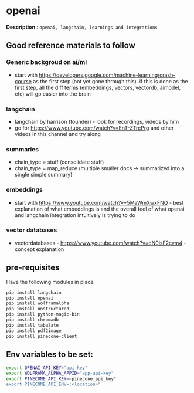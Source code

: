 # openai

**Description** : `openai, langchain, learnings and integrations`

## Good reference materials to follow

### Generic backgroud on ai/ml

* start with <https://developers.google.com/machine-learning/crash-course> as
  the first step (not yet gone through this). if this is done as the first step,
  all the diff terms (embeddings, vectors, vectordb, aimodel, etc) will go easier
  into the brain

### langchain

* langchain by harrison (founder) - look for recordings, videos by him
* go for <https://www.youtube.com/watch?v=EnT-ZTrcPrg> and other videos in this
  channel and try along

### summaries
* chain_type = stuff (consolidate stuff)
* chain_type = map_reduce (multiple smaller docs -> summarized into a single simple summary)

### embeddings

* start with <https://www.youtube.com/watch?v=5MaWmXwxFNQ> - best explanation
  of what embeddings is and the overall feel of what openai and langchain
  integration intuitively is trying to do

### vector databases

* vectordatabases - <https://www.youtube.com/watch?v=dN0lsF2cvm4> - concept explanation

## pre-requisites

Have the following modules in place

```bash
pip install langchain
pip install openai
pip install wolframalpha
pip install unstructured
pip install python-magic-bin
pip install chromadb
pip install tabulate
pip install pdf2image
pip install pinecone-client
```

## Env variables to be set:

```bash
export OPENAI_API_KEY="api-key"
export WOLFRAMA_ALPHA_APPID="app-api-key"
export PINECONE_API_KEY=<pinecone_api_key"
export PINECONE_API_ENV=:<location>"
```
